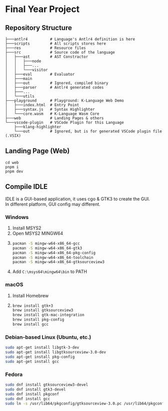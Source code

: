 # Final Year Project

## Repository Structure

```tree
├───antlr4          # Language's Antlr4 definition is here
├───scripts         # All scripts stores here
├───res             # Resource files
├───src             # Source code of the language
│   ├───ast         # AST Constractor
│   │   ├───node
│   │   ├───...
│   │   └───visitor
│   ├───eval        # Evaluator
│   ├───main
│   ├───out         # Ignored, compiled binary
│   ├───parser      # Antlr4 generated codes
│   ├───...
│   └───utils
├───playground      # Playground: K-Language Web Demo
│   ├───index.html  # Entry Point
│   ├───syntax.js   # Syntax Highlighter
│   └───core.wasm   # K-Language Wasm Core
├───web             # Landing Pages & others
└───vscode-plugin   # VSCode Plugin for this Language
    ├───klang-highlighter
    └───out         # Ignored, but is for generated VSCode plugin file (.VSIX)
```

## Landing Page (Web)

```
cd web
pnpm i
pnpm dev
```

## Compile IDLE

IDLE is a GUI-based application, it uses cgo & GTK3 to create the GUI.  
In different platform, GUI config may different.

### Windows

1. Install MSYS2
2. Open MSYS2 MINGW64
3. ```bash
   pacman -S mingw-w64-x86_64-gcc
   pacman -S mingw-w64-x86_64-gtk3
   pacman -S mingw-w64-x86_64-pkg-config
   pacman -S mingw-w64-x86_64-toolchain
   pacman -S mingw-w64-x86_64-gtksourceview3
   ```
4. Add `C:\msys64\mingw64\bin` to PATH

### macOS

1. Install Homebrew
2. ```bash
   brew install gtk+3
   brew install gtksourceview3
   brew install gtk-mac-integration
   brew install pkg-config
   brew install gcc
   ```
   
### Debian-based Linux (Ubuntu, etc.)

```bash
sudo apt-get install libgtk-3-dev
sudo apt-get install libgtksourceview-3.0-dev
sudo apt-get install pkg-config
sudo apt-get install gcc
```

### Fedora

```bash
sudo dnf install gtksourceview3-devel
sudo dnf install gtk3-devel
sudo dnf install pkgconf
sudo dnf install gcc
sudo ln -s /usr/lib64/pkgconfig/gtksourceview-3.0.pc /usr/lib64/pkgconfig/gtksourceview-3.pc # other distros use 3 instead of 3.0
```
